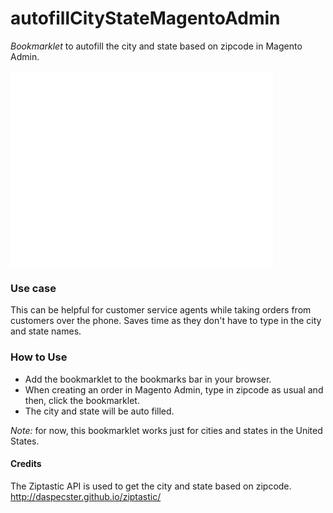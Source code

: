 autofillCityStateMagentoAdmin
=============================

*Bookmarklet* to autofill the city and state based on zipcode in Magento Admin. 

<iframe width="420" height="315" src="//www.youtube-nocookie.com/embed/vOGydkJsrx4?rel=0" frameborder="0" allowfullscreen></iframe>

### Use case 
This can be helpful for customer service agents while taking orders from customers over the phone. Saves time as they don't have to type in the city and state names.

### How to Use
* Add the bookmarklet to the bookmarks bar in your browser. 
* When creating an order in Magento Admin, type in zipcode as usual and then, click the bookmarklet.
* The city and state will be auto filled.

*Note:* for now, this bookmarklet works just for cities and states in the United States. 

#### Credits
The Ziptastic API is used to get the city and state based on zipcode.
http://daspecster.github.io/ziptastic/
